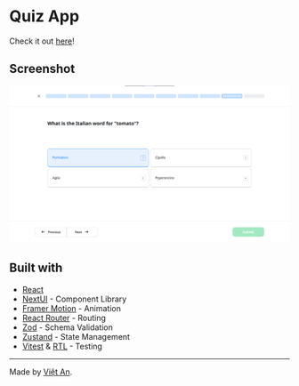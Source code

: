 # Quiz App

Check it out [here](https://quiz-vietan0.netlify.app/)!

## Screenshot

![](./screenshot.jpg)

## Built with

- [React](https://reactjs.org/)
- [NextUI](https://nextui.org/) - Component Library
- [Framer Motion](https://www.framer.com/motion/) - Animation
- [React Router](https://reactrouter.com/en/main) - Routing
- [Zod](https://zod.dev/) - Schema Validation
- [Zustand](https://docs.pmnd.rs/zustand/getting-started/introduction) - State Management
- [Vitest](https://vitest.dev/) & [RTL](https://testing-library.com/docs/react-testing-library/intro/) - Testing

---

Made by [Việt An](https://github.com/vietan0).
